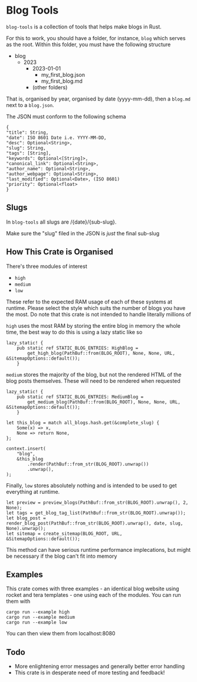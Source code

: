 # Blog Tools

`blog-tools` is a collection of tools that helps make blogs in Rust.

For this to work, you should have a folder, for instance, `blog` which serves
as the root. Within this folder, you must have the following structure

- blog
    - 2023
        - 2023-01-01
            - my_first_blog.json
            - my_first_blog.md
        - (other folders)

That is, organised by year, organised by date (yyyy-mm-dd), then a `blog.md`
next to a `blog.json`.

The JSON must conform to the following schema

```json,ignore
{
"title": String,
"date": ISO 8601 Date i.e. YYYY-MM-DD,
"desc": Optional<String>,
"slug": String,
"tags": [String],
"keywords": Optional<[String]>,
"canonical_link": Optional<String>,
"author_name": Optional<String>,
"author_webpage": Optional<String>,
"last_modified": Optional<Date>, (ISO 8601)
"priority": Optional<float>
}
```

## Slugs

In `blog-tools` all slugs are /{date}/{sub-slug}.

Make sure the "slug" filed in the JSON is *just* the final sub-slug

## How This Crate is Organised

There's three modules of interest

- `high`
- `medium`
- `low`

These refer to the expected RAM usage of each of these systems at runtime.
Please select the style which suits the number of blogs you have the most.
Do note that this crate is not intended to handle literally millions of

`high` uses the most RAM by storing the entire blog in memory the whole time,
the best way to do this is using a lazy static like so

```rust,ignore
lazy_static! {
    pub static ref STATIC_BLOG_ENTRIES: HighBlog =
        get_high_blog(PathBuf::from(BLOG_ROOT), None, None, URL, &SitemapOptions::default());
    }
```

`medium` stores the majority of the blog, but not the rendered HTML of the
blog posts themselves. These will need to be rendered when requested

```rust,ignore
lazy_static! {
    pub static ref STATIC_BLOG_ENTRIES: MediumBlog =
        get_medium_blog(PathBuf::from(BLOG_ROOT), None, None, URL, &SitemapOptions::default());
    }

let this_blog = match all_blogs.hash.get(&complete_slug) {
    Some(x) => x,
    None => return None,
};

context.insert(
    "blog",
    &this_blog
        .render(PathBuf::from_str(BLOG_ROOT).unwrap())
        .unwrap(),
);
```
Finally, `low` stores absolutely nothing and is intended to be used to get
everything at runtime.

```rust,ignore
let preview = preview_blogs(PathBuf::from_str(BLOG_ROOT).unwrap(), 2, None);
let tags = get_blog_tag_list(PathBuf::from_str(BLOG_ROOT).unwrap());
let blog_post = render_blog_post(PathBuf::from_str(BLOG_ROOT).unwrap(), date, slug, None).unwrap();
let sitemap = create_sitemap(BLOG_ROOT, URL, &SitemapOptions::default());
```

This method can have serious runtime performance implecations, but might be
necessary if the blog can't fit into memory

## Examples

This crate comes with three examples - an identical blog website using
rocket and tera templates - one using each of the modules. You can run them
with

```bash,ignore
cargo run --example high
cargo run --example medium
cargo run --example low
```

You can then view them from localhost:8080

## Todo

- More enlightening error messages and generally better error handling
- This crate is in desperate need of more testing and feedback!